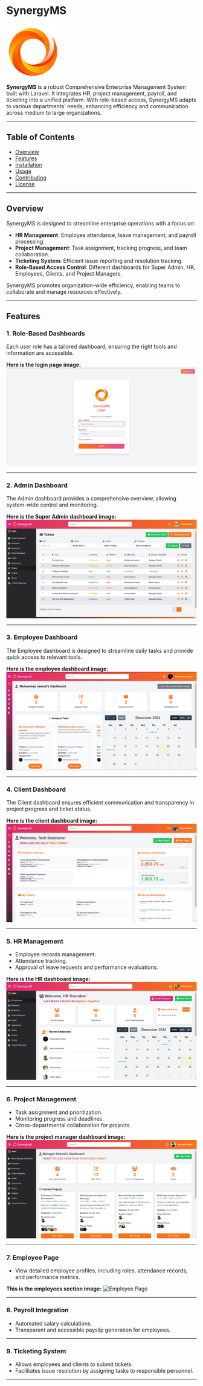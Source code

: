 # SynergyMS

![SynergyMS Logo](https://raw.githubusercontent.com/mercenary19961/SynergyMS/refs/heads/main/public/images/logo%20sms.png)

**SynergyMS** is a robust Comprehensive Enterprise Management System built with Laravel. It integrates HR, project management, payroll, and ticketing into a unified platform. With role-based access, SynergyMS adapts to various departments' needs, enhancing efficiency and communication across medium to large organizations.

---

## Table of Contents

- [Overview](#overview)
- [Features](#features)
- [Installation](#installation)
- [Usage](#usage)
- [Contributing](#contributing)
- [License](#license)

---

## Overview

SynergyMS is designed to streamline enterprise operations with a focus on:
- **HR Management**: Employee attendance, leave management, and payroll processing.
- **Project Management**: Task assignment, tracking progress, and team collaboration.
- **Ticketing System**: Efficient issue reporting and resolution tracking.
- **Role-Based Access Control**: Different dashboards for Super Admin, HR, Employees, Clients, and Project Managers.

SynergyMS promotes organization-wide efficiency, enabling teams to collaborate and manage resources effectively.

---

## Features

### 1. Role-Based Dashboards
Each user role has a tailored dashboard, ensuring the right tools and information are accessible.

**Here is the login page image:**
![Login Page](https://raw.githubusercontent.com/mercenary19961/SynergyMS/refs/heads/main/public/images/login%20page.png)

---

### 2. Admin Dashboard
The Admin dashboard provides a comprehensive overview, allowing system-wide control and monitoring.

**Here is the Super Admin dashboard image:**
![Admin Dashboard](https://raw.githubusercontent.com/mercenary19961/SynergyMS/refs/heads/main/public/images/admin%20dashboard.png)

---

### 3. Employee Dashboard
The Employee dashboard is designed to streamline daily tasks and provide quick access to relevant tools.

**Here is the employee dashboard image:**
![Employee Dashboard](https://raw.githubusercontent.com/mercenary19961/SynergyMS/refs/heads/main/public/images/employee%20dashboard.png)

---

### 4. Client Dashboard
The Client dashboard ensures efficient communication and transparency in project progress and ticket status.

**Here is the client dashboard image:**
![Client Dashboard](https://raw.githubusercontent.com/mercenary19961/SynergyMS/refs/heads/main/public/images/client%20dashboard.png)

---

### 5. HR Management
- Employee records management.
- Attendance tracking.
- Approval of leave requests and performance evaluations.

**Here is the HR dashboard image:**
![HR Dashboard](https://raw.githubusercontent.com/mercenary19961/SynergyMS/refs/heads/main/public/images/hr%20dashboard.png)

---

### 6. Project Management
- Task assignment and prioritization.
- Monitoring progress and deadlines.
- Cross-departmental collaboration for projects.

**Here is the project manager dashboard image:**
![Project Manager Dashboard](https://raw.githubusercontent.com/mercenary19961/SynergyMS/refs/heads/main/public/images/project%20manager%20dashboard.png)

---

### 7. Employee Page
- View detailed employee profiles, including roles, attendance records, and performance metrics.

**This is the employees section image:**
![Employee Page](https://raw.githubusercontent.com/mercenary19961/SynergyMS/refs/heads/main/public/images/employee%20page.png)

---

### 8. Payroll Integration
- Automated salary calculations.
- Transparent and accessible payslip generation for employees.

---

### 9. Ticketing System
- Allows employees and clients to submit tickets.
- Facilitates issue resolution by assigning tasks to responsible personnel.

---

